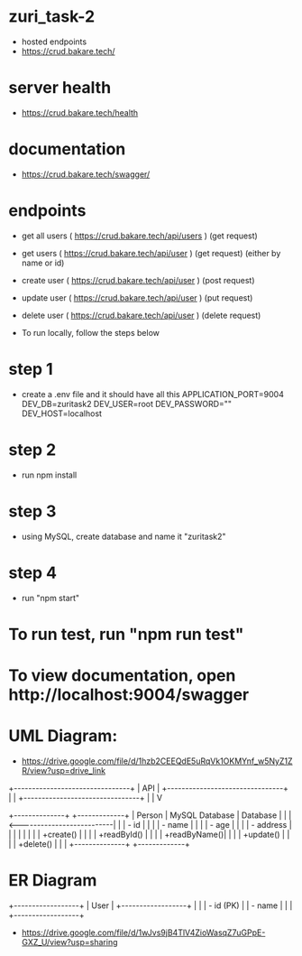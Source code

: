 # zuri_task-2
- hosted endpoints
- https://crud.bakare.tech/

# server health
- https://crud.bakare.tech/health
# documentation
- https://crud.bakare.tech/swagger/

# endpoints
- get all users ( https://crud.bakare.tech/api/users ) (get request)
- get users ( https://crud.bakare.tech/api/user ) (get request) (either by name or id)
- create user ( https://crud.bakare.tech/api/user ) (post request)
- update user ( https://crud.bakare.tech/api/user ) (put request)
- delete user ( https://crud.bakare.tech/api/user ) (delete request)

- To run locally, follow the steps below
# step 1
- create a .env file and it should have all this
    APPLICATION_PORT=9004
    DEV_DB=zuritask2
    DEV_USER=root
    DEV_PASSWORD=""
    DEV_HOST=localhost

# step 2
- run npm install

# step 3
- using MySQL, create database and name it "zuritask2"
# step 4
- run "npm start"

# To run test, run "npm run test"

# To view documentation, open http://localhost:9004/swagger

# UML Diagram: 
- https://drive.google.com/file/d/1hzb2CEEQdE5uRqVk1OKMYnf_w5NyZ1ZR/view?usp=drive_link

+--------------------------------+
|   API                          |
+--------------------------------+
|                                |
+--------------------------------+
        |
        |
        V

+--------------+                           +-------------+
|    Person    |   MySQL Database           |  Database   |
|              |<--------------------------|             |
| - id         |                           |             |
| - name       |                           |             |
| - age        |                           |             |
| - address    |                           |             |
|              |                           |             |
| +create()   |                           |             |
| +readById() |                           |             |
| +readByName()|                           |             |
| +update()   |                           |             |
| +delete()   |                           |             |
+--------------+                           +-------------+


# ER Diagram

+------------------+
|      User        |
+------------------+
|                  |
| - id (PK)        |
| - name           |
|                  |
+------------------+

- https://drive.google.com/file/d/1wJvs9jB4TlV4ZioWasqZ7uGPpE-GXZ_U/view?usp=sharing

